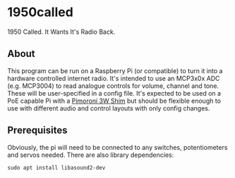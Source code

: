 # 1950called

1950 Called. It Wants It's Radio Back.

## About

This program can be run on a Raspberry Pi (or compatible) to turn it into a hardware controlled internet radio. It's intended to use an MCP3x0x ADC (e.g. MCP3004) to read analogue controls for volume, channel and tone. These will be user-specified in a config file. It's expected to be used on a PoE capable Pi with a [Pimoroni 3W Shim](https://shop.pimoroni.com/products/audio-amp-shim-3w-mono-amp) but should be flexible enough to use with different audio and control layouts with only config changes.

## Prerequisites

Obviously, the pi will need to be connected to any switches, potentiometers and servos needed. There are also library dependencies:

```
sudo apt install libasound2-dev
```